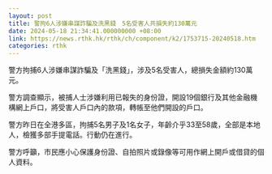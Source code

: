 ```yaml
---
layout: post
title: 警拘6人涉嫌串謀詐騙及洗黑錢　5名受害人共損失約130萬元
date: 2024-05-18 21:34:41.000000000 +08:00
link: https://news.rthk.hk/rthk/ch/component/k2/1753715-20240518.htm
categories: rthk
---
```


警方拘捕6人涉嫌串謀詐騙及「洗黑錢」，涉及5名受害人，總損失金額約130萬元。

警方調查顯示，被捕人士涉嫌利用已報失的身份證，開設19個銀行及其他金融機構網上戶口，將受害人戶口內的款項，轉帳至他們開設的戶口。

警方昨日在全港多區，拘捕5名男子及1名女子，年齡介乎33至58歲，全部是本地人，檢獲多部手提電話。行動仍在進行。

警方呼籲，市民應小心保護身份證、自拍照片或錄像等可用作網上開戶或借貸的個人資料。
